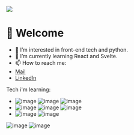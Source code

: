 ![](https://komarev.com/ghpvc/?username=Artuyees&color=363636)
# 👋 Welcome
- 👀 I’m interested in front-end tech and python.
- 🌱 I’m currently learning React and Svelte.
- 📫 How to reach me: 
- [Mail](mailto:artuyees@gmail.com) 
- [LinkedIn](https://www.linkedin.com/in/artur-kuciński-5151a222b/)
  

Tech i'm learning: 

- ![image](https://img.shields.io/badge/JavaScript-323330?style=for-the-badge&logo=javascript&logoColor=F7DF1E)
  ![image](https://img.shields.io/badge/Svelte-4A4A55?style=for-the-badge&logo=svelte&logoColor=FF3E00)
  ![image](https://img.shields.io/badge/Tailwind_CSS-38B2AC?style=for-the-badge&logo=tailwind-css&logoColor=white)
- ![image](https://img.shields.io/badge/CSS3-1572B6?style=for-the-badge&logo=css3&logoColor=white)
  ![image](https://img.shields.io/badge/Supabase-181818?style=for-the-badge&logo=supabase&logoColor=white)
  ![image](https://img.shields.io/badge/React-20232A?style=for-the-badge&logo=react&logoColor=61DAFB)
- ![image](https://img.shields.io/badge/Python-FFD43B?style=for-the-badge&logo=python&logoColor=blue)
  ![image](https://img.shields.io/badge/Flask-000000?style=for-the-badge&logo=flask&logoColor=white)




![image](https://github-readme-stats.vercel.app/api?username=Artuyees)
![image](https://github-readme-streak-stats.herokuapp.com/?user=Artuyees)

